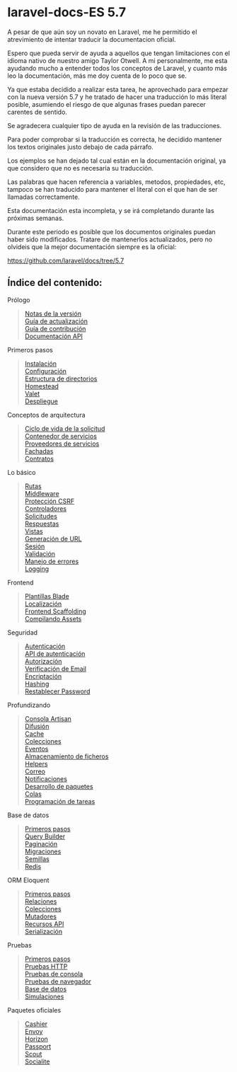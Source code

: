 # laravel-docs-ES 5.7

A pesar de que aún soy un novato en Laravel, me he permitido el atrevimiento de intentar traducir la documentacion oficial.

Espero que pueda servir de ayuda a aquellos que tengan limitaciones con el idioma nativo de nuestro amigo Taylor Otwell. A mi personalmente, me esta ayudando mucho a entender todos los conceptos de Laravel, y cuanto más leo la documentación, más me doy cuenta de lo poco que se.

Ya que estaba decidido a realizar esta tarea, he aprovechado para empezar con la nueva versión 5.7 y he tratado de hacer una traducción lo más literal posible, asumiendo el riesgo de que algunas frases puedan parecer carentes de sentido.

Se agradecera cualquier tipo de ayuda en la revisión de las traducciones.

Para poder comprobar si la traducción es correcta, he decidido mantener los textos originales justo debajo de cada párrafo.

Los ejemplos se han dejado tal cual están en la documentación original, ya que considero que no es necesaria su traducción.

Las palabras que hacen referencia a variables, metodos, propiedades, etc, tampoco se han traducido para mantener el literal con el que han de ser llamadas correctamente.

Esta documentación esta incompleta, y se irá completando durante las próximas semanas.

Durante este periodo es posible que los documentos originales puedan haber sido modificados. Tratare de mantenerlos actualizados, pero no olvideis que la mejor documentación siempre es la oficial:

https://github.com/laravel/docs/tree/5.7

## Índice del contenido:

Prólogo
> [Notas de la versión](/releases-EN-ES.md)  
> [Guía de actualización](/upgrade-EN-ES.md)  
> [Guía de contribución](/contributions-EN-ES.md)  
> [Documentación API](/5.7-EN-ES.md)  

Primeros pasos
> [Instalación](/installation-EN-ES.md)  
> [Configuración](/configuration-EN-ES.md)  
> [Estructura de directorios](/structure-EN-ES.md)  
> [Homestead](/homestead-EN-ES.md)  
> [Valet](/valet-EN-ES.md)  
> [Despliegue](/deployment-EN-ES.md)

Conceptos de arquitectura
> [Ciclo de vida de la solicitud](/lifecycle-EN-ES.md)  
> [Contenedor de servicios](/container-EN-ES.md)  
> [Proveedores de servicios](/providers-EN-ES.md)  
> [Fachadas](/facades-EN-ES.md)  
> [Contratos](/contracts-EN-ES.md)  

Lo básico
> [Rutas](/routing-EN-ES.md)  
> [Middleware](/middleware-EN-ES.md)  
> [Protección CSRF](/csrf-EN-ES.md)  
> [Controladores](/controllers-EN-ES.md)  
> [Solicitudes](/requests-EN-ES.md)  
> [Respuestas](/responses-EN-ES.md)  
> [Vistas](/views-EN-ES.md)  
> [Generación de URL](/urls-EN-ES.md)  
> [Sesión](/session-EN-ES.md)  
> [Validación](/validation-EN-ES.md)  
> [Manejo de errores](/errors-EN-ES.md)  
> [Logging](/logging-EN-ES.md)  

Frontend
> [Plantillas Blade](/blade-EN-ES.md)  
> [Localización](/localization-EN-ES.md)  
> [Frontend Scaffolding](/frontend-EN-ES.md)  
> [Compilando Assets](/mix-EN-ES.md)  

Seguridad
> [Autenticación](/authentication-EN-ES.md)  
> [API de autenticación](/passport-EN-ES.md)  
> [Autorización](/authorization-EN-ES.md)  
> [Verificación de Email](/verification-EN-ES.md)  
> [Encriptación](/encryption-EN-ES.md)  
> [Hashing](/hashing-EN-ES.md)  
> [Restablecer Password](/passwords-EN-ES.md)  

Profundizando
> [Consola Artisan](/artisan-EN-ES.md)  
> [Difusión](/broadcasting-EN-ES.md)  
> [Cache](/cache-EN-ES.md)  
> [Colecciones](/collections-EN-ES.md)  
> [Eventos](/events-EN-ES.md)  
> [Almacenamiento de ficheros](/filesystem-EN-ES.md)  
> [Helpers](/helpers-EN-ES.md)  
> [Correo](/mail-EN-ES.md)  
> [Notificaciones](/notifications-EN-ES.md)  
> [Desarrollo de paquetes](/packages-EN-ES.md)  
> [Colas](/queues-EN-ES.md)  
> [Programación de tareas](/scheduling-EN-ES.md)  

Base de datos
> [Primeros pasos](/database-EN-ES.md)  
> [Query Builder](/queries-EN-ES.md)  
> [Paginación](/pagination-EN-ES.md)  
> [Migraciones](/migrations-EN-ES.md)  
> [Semillas](/seeding-EN-ES.md)  
> [Redis](/redis-EN-ES.md)  

ORM Eloquent
> [Primeros pasos](/eloquent-EN-ES.md)  
> [Relaciones](/eloquent-relationships-EN-ES.md)  
> [Colecciones](/eloquent-collections-EN-ES.md)  
> [Mutadores](/eloquent-mutators-EN-ES.md)  
> [Recursos API](/eloquent-resources-EN-ES.md)  
> [Serialización](/eloquent-serialization-EN-ES.md)

Pruebas
> [Primeros pasos](/testing-EN-ES.md)  
> [Pruebas HTTP](/http-tests-EN-ES.md)  
> [Pruebas de consola](/console-tests-EN-ES.md)  
> [Pruebas de navegador](/dusk-EN-ES.md)  
> [Base de datos](/database-testing-EN-ES.md)  
> [Simulaciones](/mocking-EN-ES.md)  

Paquetes oficiales
> [Cashier](/billing-EN-ES.md)  
> [Envoy](/envoy-EN-ES.md)  
> [Horizon](/horizon-EN-ES.md)  
> [Passport](/passport-EN-ES.md)  
> [Scout](/scout-EN-ES.md)  
> [Socialite](/socialite-EN-ES.md)  
